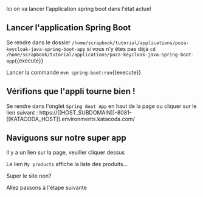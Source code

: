 Ici on va lancer l'application spring boot dans l'état actuel

## Lancer l'application Spring Boot

Se rendre dans le dossier `/home/scrapbook/tutorial/applications/poza-keycloak-java-spring-boot-app` si vous n'y êtes pas déjà
`cd /home/scrapbook/tutorial/applications/poza-keycloak-java-spring-boot-app`{{execute}}

Lancer la commande `mvn spring-boot:run`{{execute}}


## Vérifions que l'appli tourne bien !

Se rendre dans l'onglet `Spring Boot App` en haut de la page ou cliquer sur le lien suivant :
 https://[[HOST_SUBDOMAIN]]-8081-[[KATACODA_HOST]].environments.katacoda.com/


## Naviguons sur notre super app

Il y a un lien sur la page, veuiller cliquer dessus

Le lien `My products` affiche la liste des produits...

Super le site non?

Allez passons à l'étape suivante